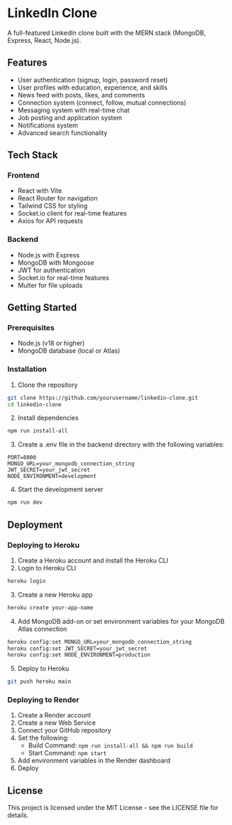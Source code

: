# LinkedIn Clone

A full-featured LinkedIn clone built with the MERN stack (MongoDB, Express, React, Node.js).

## Features

- User authentication (signup, login, password reset)
- User profiles with education, experience, and skills
- News feed with posts, likes, and comments
- Connection system (connect, follow, mutual connections)
- Messaging system with real-time chat
- Job posting and application system
- Notifications system
- Advanced search functionality

## Tech Stack

### Frontend
- React with Vite
- React Router for navigation
- Tailwind CSS for styling
- Socket.io client for real-time features
- Axios for API requests

### Backend
- Node.js with Express
- MongoDB with Mongoose
- JWT for authentication
- Socket.io for real-time features
- Multer for file uploads

## Getting Started

### Prerequisites
- Node.js (v18 or higher)
- MongoDB database (local or Atlas)

### Installation

1. Clone the repository
```bash
git clone https://github.com/yourusername/linkedin-clone.git
cd linkedin-clone
```

2. Install dependencies
```bash
npm run install-all
```

3. Create a .env file in the backend directory with the following variables:
```
PORT=8000
MONGO_URL=your_mongodb_connection_string
JWT_SECRET=your_jwt_secret
NODE_ENVIRONMENT=development
```

4. Start the development server
```bash
npm run dev
```

## Deployment

### Deploying to Heroku

1. Create a Heroku account and install the Heroku CLI
2. Login to Heroku CLI
```bash
heroku login
```

3. Create a new Heroku app
```bash
heroku create your-app-name
```

4. Add MongoDB add-on or set environment variables for your MongoDB Atlas connection
```bash
heroku config:set MONGO_URL=your_mongodb_connection_string
heroku config:set JWT_SECRET=your_jwt_secret
heroku config:set NODE_ENVIRONMENT=production
```

5. Deploy to Heroku
```bash
git push heroku main
```

### Deploying to Render

1. Create a Render account
2. Create a new Web Service
3. Connect your GitHub repository
4. Set the following:
   - Build Command: `npm run install-all && npm run build`
   - Start Command: `npm start`
5. Add environment variables in the Render dashboard
6. Deploy

## License

This project is licensed under the MIT License - see the LICENSE file for details.
